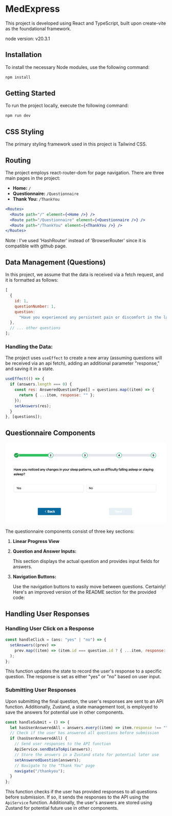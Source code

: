 # MedExpress

This project is developed using React and TypeScript, built upon create-vite as the foundational framework.

node version: v20.3.1

## Installation

To install the necessary Node modules, use the following command:

```bash
npm install
```

## Getting Started

To run the project locally, execute the following command:

```bash
npm run dev
```

## CSS Styling

The primary styling framework used in this project is Tailwind CSS.

## Routing

The project employs react-router-dom for page navigation. There are three main pages in the project:

- **Home:** `/`
- **Questionnaire:** `/Questionnaire`
- **Thank You:** `/ThankYou`

```jsx
<Routes>
  <Route path="/" element={<Home />} />
  <Route path="/Questionnaire" element={<Questionnaire />} />
  <Route path="/ThankYou" element={<ThankYou />} />
</Routes>
```

Note : I've used 'HashRouter' instead of 'BrowserRouter' since it is compatible with github page.

## Data Management (Questions)

In this project, we assume that the data is received via a fetch request, and it is formatted as follows:

```javascript
[
  {
    id: 1,
    questionNumber: 1,
    question:
      "Have you experienced any persistent pain or discomfort in the last week that you would like the doctor to assess?",
  },
  // ... other questions
];
```

### Handling the Data:

The project uses `useEffect` to create a new array (assuming questions will be received via an api fetch), adding an additional parameter "response," and saving it in a state.

```javascript
useEffect(() => {
  if (answers.length === 0) {
    const res: AnsweredQuestionType[] = questions.map((item) => {
      return { ...item, response: "" };
    });
    setAnswers(res);
  }
}, [questions]);
```

## Questionnaire Components

![alt text](image.png)

The questionnaire components consist of three key sections:

1. **Linear Progress View**

2. **Question and Answer Inputs:**

   This section displays the actual question and provides input fields for answers.

3. **Navigation Buttons:**

   Use the navigation buttons to easily move between questions.
   Certainly! Here's an improved version of the README section for the provided code:

## Handling User Responses

### Handling User Click on a Response

```jsx
const handleClick = (ans: "yes" | "no") => {
  setAnswers((prev) =>
    prev.map((item) => (item.id === question.id ? { ...item, response: ans } : item))
  );
};
```

This function updates the state to record the user's response to a specific question. The response is set as either "yes" or "no" based on user input.

### Submitting User Responses

Upon submitting the final question, the user's responses are sent to an API function. Additionally, Zustand, a state management tool, is employed to save the answers for potential use in other components.

```jsx
const handleSubmit = () => {
  let hasUserAnsweredAll = answers.every((item) => item.response !== "");
  // Check if the user has answered all questions before submission
  if (hasUserAnsweredAll) {
    // Send user responses to the API function
    ApiService.sendDataToApi(answers);
    // Store the answers in a Zustand state for potential later use
    setAnsweredQuestion(answers);
    // Navigate to the "Thank You" page
    navigate("/thankyou");
  }
};
```

This function checks if the user has provided responses to all questions before submission. If so, it sends the responses to the API using the `ApiService` function. Additionally, the user's answers are stored using Zustand for potential future use in other components.
